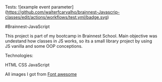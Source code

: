 
Tests: ![example event parameter] (https://github.com/walterfcarvalho/brainnest-Javascrip-classes/edit/actions/workflows/test.yml/badge.svg)


#Brainnest-JavaScript

This project is part of my bootcamp in Brainnest School.
Main objective was undestand how classes in JS works, so its a small library project by using JS vanilla and some OOP conceptions.

Technologies:

  HTML
  CSS
  JavaScript

All images I got from [Font awesome](https://unicode.org/emoji/charts/full-emoji-list.html)
